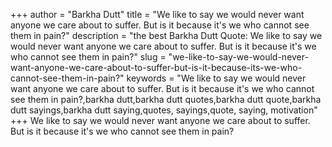 +++
author = "Barkha Dutt"
title = "We like to say we would never want anyone we care about to suffer. But is it because it's we who cannot see them in pain?"
description = "the best Barkha Dutt Quote: We like to say we would never want anyone we care about to suffer. But is it because it's we who cannot see them in pain?"
slug = "we-like-to-say-we-would-never-want-anyone-we-care-about-to-suffer-but-is-it-because-its-we-who-cannot-see-them-in-pain?"
keywords = "We like to say we would never want anyone we care about to suffer. But is it because it's we who cannot see them in pain?,barkha dutt,barkha dutt quotes,barkha dutt quote,barkha dutt sayings,barkha dutt saying,quotes, sayings,quote, saying, motivation"
+++
We like to say we would never want anyone we care about to suffer. But is it because it's we who cannot see them in pain?
